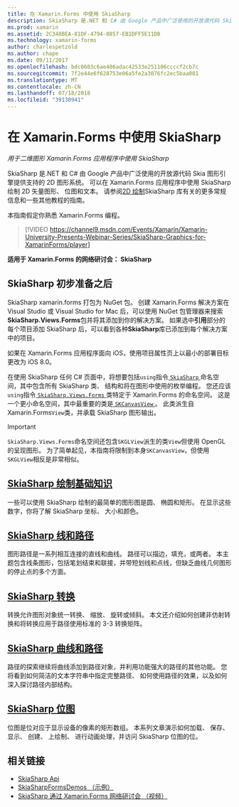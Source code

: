```yaml
---
title: 在 Xamarin.Forms 中使用 SkiaSharp
description: SkiaSharp 是.NET 和 C# 由 Google 产品中广泛使用的开放源代码 Skia 图形引擎提供支持的 2D 图形系统。 本指南介绍如何使用 SkiaSharp 的 Xamarin.Forms 应用程序中的 2D 图形。
ms.prod: xamarin
ms.assetid: 2C348BEA-81DF-4794-8857-EB1DFF5E11DB
ms.technology: xamarin-forms
author: charlespetzold
ms.author: chape
ms.date: 09/11/2017
ms.openlocfilehash: bdc0603c6ae406adac42533e251106ccccf2cb7c
ms.sourcegitcommit: 7f2e44e6f628753e06a5fe2a3076fc2ec5baa081
ms.translationtype: MT
ms.contentlocale: zh-CN
ms.lasthandoff: 07/18/2018
ms.locfileid: "39130941"
---
```

# <a name="using-skiasharp-in-xamarinforms"></a>在 Xamarin.Forms 中使用 SkiaSharp

_用于二维图形 Xamarin.Forms 应用程序中使用 SkiaSharp_

SkiaSharp 是.NET 和 C# 由 Google 产品中广泛使用的开放源代码 Skia 图形引擎提供支持的 2D 图形系统。 可以在 Xamarin.Forms 应用程序中使用 SkiaSharp 绘制 2D 矢量图形、 位图和文本。 请参阅[2D 绘制](~/graphics-games/skiasharp/index.md)SkiaSharp 库有关的更多常规信息和一些其他教程的指南。

本指南假定你熟悉 Xamarin.Forms 编程。

> [!VIDEO https://channel9.msdn.com/Events/Xamarin/Xamarin-University-Presents-Webinar-Series/SkiaSharp-Graphics-for-XamarinForms/player]

**适用于 Xamarin.Forms 的网络研讨会： SkiaSharp**

## <a name="skiasharp-preliminaries"></a>SkiaSharp 初步准备之后

SkiaSharp xamarin.forms 打包为 NuGet 包。 创建 Xamarin.Forms 解决方案在 Visual Studio 或 Visual Studio for Mac 后，可以使用 NuGet 包管理器来搜索**SkiaSharp.Views.Forms**包并将其添加到你的解决方案。 如果选中**引用**部分的每个项目添加 SkiaSharp 后，可以看到各种**SkiaSharp**库已添加到每个解决方案中的项目。

如果在 Xamarin.Forms 应用程序面向 iOS，使用项目属性页上以最小的部署目标更改为 iOS 8.0。

在使用 SkiaSharp 任何 C# 页面中，将想要包括`using`指令[ `SkiaSharp` ](https://developer.xamarin.com/api/namespace/SkiaSharp/)命名空间，其中包含所有 SkiaSharp 类、 结构和将在图形中使用的枚举编程。 您还应该`using`指令[ `SkiaSharp.Views.Forms` ](https://developer.xamarin.com/api/namespace/SkiaSharp.Views.Forms/)类特定于 Xamarin.Forms 的命名空间。 这是一个更小命名空间，其中最重要的类是[ `SKCanvasView` ](https://developer.xamarin.com/api/type/SkiaSharp.Views.Forms.SKCanvasView/)。 此类派生自 Xamarin.Forms`View`类，并承载 SkiaSharp 图形输出。

> [!IMPORTANT]
> `SkiaSharp.Views.Forms`命名空间还包含`SKGLView`派生的类`View`但使用 OpenGL 的呈现图形。 为了简单起见，本指南将限制到本身`SKCanvasView`，但使用`SKGLView`相反是非常相似。

## <a name="skiasharp-drawing-basicsbasicsindexmd"></a>[SkiaSharp 绘制基础知识](basics/index.md)

一些可以使用 SkiaSharp 绘制的最简单的图形图是圆、 椭圆和矩形。 在显示这些数字，你将了解 SkiaSharp 坐标、 大小和颜色。

## <a name="skiasharp-lines-and-pathspathsindexmd"></a>[SkiaSharp 线和路径](paths/index.md)

图形路径是一系列相互连接的直线和曲线。 路径可以描边，填充，或两者。 本主题包含线条图形，包括笔划结束和联接，并带短划线和点线，但缺乏曲线几何图形的停止点的多个方面。

## <a name="skiasharp-transformstransformsindexmd"></a>[SkiaSharp 转换](transforms/index.md)

转换允许图形对象统一转换、 缩放、 旋转或倾斜。 本文还介绍如何创建非仿射转换和将转换应用于路径使用标准的 3-3 转换矩阵。

## <a name="skiasharp-curves-and-pathscurvesindexmd"></a>[SkiaSharp 曲线和路径](curves/index.md)

路径的探索继续将曲线添加到路径对象，并利用功能强大的路径的其他功能。 您将看到如何简洁的文本字符串中指定完整路径、 如何使用路径的效果，以及如何深入探讨路径内部结构。

## <a name="skiasharp-bitmapsbitmapsindexmd"></a>[SkiaSharp 位图](bitmaps/index.md)

位图是位对应于显示设备的像素的矩形数组。 本系列文章演示如何加载、 保存、 显示、 创建、 上绘制、 进行动画处理，并访问 SkiaSharp 位图的位。

## <a name="related-links"></a>相关链接

- [SkiaSharp Api](https://developer.xamarin.com/api/root/SkiaSharp/)
- [SkiaSharpFormsDemos （示例）](https://developer.xamarin.com/samples/xamarin-forms/SkiaSharpForms/Demos/)
- [SkiaSharp 通过 Xamarin.Forms 网络研讨会 （视频）](https://channel9.msdn.com/Events/Xamarin/Xamarin-University-Presents-Webinar-Series/SkiaSharp-Graphics-for-XamarinForms)
